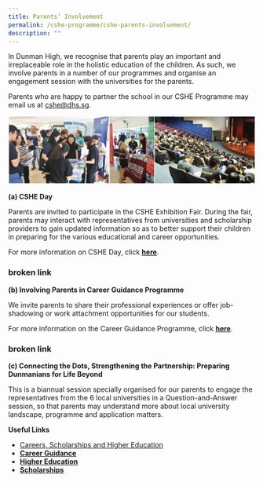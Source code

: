 ```yaml
---
title: Parents’ Involvement
permalink: /cshe-programme/cshe-parents-involvement/
description: ""
---
```

In Dunman High, we recognise that parents play an important and irreplaceable role in the holistic education of the children. As such, we involve parents in a number of our programmes and organise an engagement session with the universities for the parents.

Parents who are happy to partner the school in our CSHE Programme may email us at cshe@dhs.sg.

![](/images/parents-involvement.jpg)

**(a) CSHE Day**

Parents are invited to participate in the CSHE Exhibition Fair. During the fair, parents may interact with representatives from universities and scholarship providers to gain updated information so as to better support their children in preparing for the various educational and career opportunities.

For more information on CSHE Day, click **[here](https://dunmanhigh.moe.edu.sg/higher-education/)**.

### broken link
**(b) Involving Parents in Career Guidance Programme**

We invite parents to share their professional experiences or offer job-shadowing or work attachment opportunities for our students.

For more information on the Career Guidance Programme, click **[here](https://dunmanhigh.moe.edu.sg/career-guidance/)**. 
### broken link

**(c) Connecting the Dots, Strengthening the Partnership: Preparing Dunmanians for Life Beyond**

This is a biannual session specially organised for our parents to engage the representatives from the 6 local universities in a Question-and-Answer session, so that parents may understand more about local university landscape, programme and application matters.

**Useful Links**

*   [Careers, Scholarships and Higher Education](/cshe-programme/cshe-careers-scholarships-and-higher-education/)
*   [**Career Guidance**](/cshe-programme/cshe-career-guidance/)
*   [**Higher Education**](/cshe-programme/cshe-higher-education/)
*   [**Scholarships**](/cshe-programme/cshe-scholarships/)